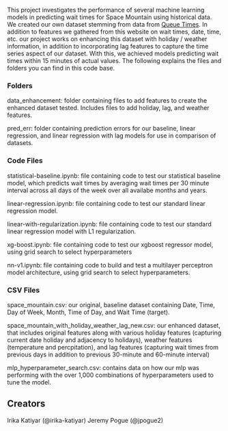This project investigates the performance of several machine learning models in predicting wait times for Space Mountain using historical data. We created our own dataset stemming from data from [Queue Times](https://queue-times.com/en-US/parks/16/rides/284). In addition to features we gathered from this website on wait times, date, time, etc. our project works on enhancing this dataset with holiday / weather information, in addition to incorporating lag features to capture the time series aspect of our dataset. With this, we achieved models predicting wait times within 15 minutes of actual values. The following explains the files and folders you can find in this code base.

### Folders
data_enhancement: folder containing files to add features to create the enhanced dataset tested. Includes files to add holiday, lag, and weather features.

pred_err: folder containing prediction errors for our baseline, linear regression, and linear regression with lag models for use in comparison of datasets.

### Code Files
statistical-baseline.ipynb: file containing code to test our statistical baseline model, which predicts wait times by averaging wait times per 30 minute interval across all days of the week over all availabe months and years.

linear-regression.ipynb: file containing code to test our standard linear regression model. 

linear-with-regularization.ipynb: file containing code to test our standard linear regression model with L1 regularization. 

xg-boost.ipynb: file containing code to test our xgboost regressor model, using grid search to select hyperparameters

nn-v1.ipynb: file containing code to build and test a multilayer perceptron model architecture, using grid search to select hyperparameters.

### CSV Files
space_mountain.csv: our original, baseline dataset containing Date, Time, Day of Week, Month, Time of Day, and Wait Time (target).

space_mountain_with_holiday_weather_lag_new.csv: our enhanced dataset, that includes original features along with various holiday features (capturing current date holiday and adjacency to holidays), weather features (temperature and percpitation), and lag features (capturing wait times from previous days in addition to previous 30-minute and 60-minute interval)

mlp_hyperparameter_search.csv: contains data on how our mlp was performing with the over 1,000 combinations of hyperparameters used to tune the model.


## Creators
Irika Katiyar (@irika-katiyar)
Jeremy Pogue (@jpogue2)